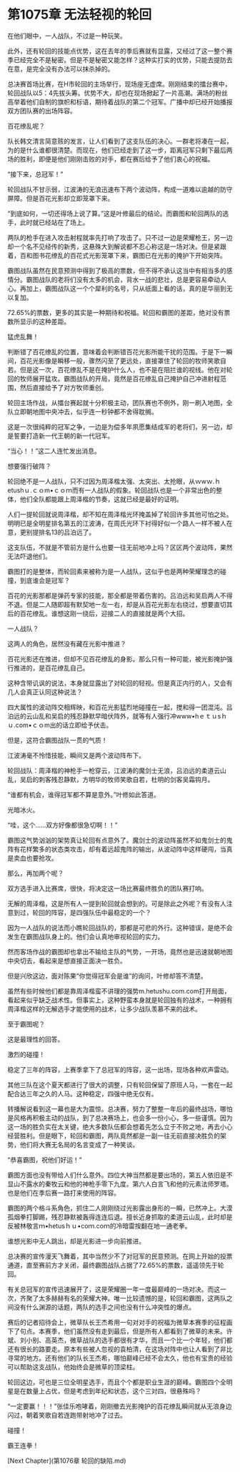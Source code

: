 # 第1075章 无法轻视的轮回

在他们眼中，一人战队，不过是一种玩笑。

此外，还有轮回的技能点优势，这在去年的季后赛就有显露，又经过了这一整个赛季已经完全不是秘密。但是不是秘密又能怎样？这种实打实的优势，只能去提防去在意，是完全没有办法可以抹杀掉的。

总决赛首场比赛，在H市轮回的主场举行，现场座无虚席。刚刚结束的擂台赛中，轮回战队以5：4先拔头筹。优势不大，却也在现场掀起了一片高潮。满场的粉丝高举着他们自制的旗帜和标语，期待着战队的第二个冠军。广播中却已经开始播报双方团队赛的出场阵容。

百花缭乱呢？

队长韩文清言简意赅的发言，让人们看到了这支队伍的决心。一群老将凑在一起，为的是什么谁都很清楚。而现在，他们已经走到了这一步，距离冠军只剩下最后两场的胜利，即便是他们刚刚击败的对手，都在赛后给予了他们衷心的祝福。

“接下来，总冠军！”

轮回战队不甘示弱，江波涛的无浪迅速布下两个波动阵，构成一道难以逾越的防守屏障。但是百花光影却立即笼罩下来。

“到底如何，一切还得场上说了算。”这是叶修最后的结论。而霸图和轮回两队的选手，此时就已经站在了场上。

两队的枪手在进入攻击射程就率先打响了攻击了。只不过一边是荣耀枪王，另一边却一个名不见经传的新秀，这悬殊大到解说都不忍心称这是一场对决。但是紧跟着，百和图书花缭乱的百花式光影笼罩下来，霸图已在光影的掩护下开始突阵。

霸图战队虽然在民意预测中得到了极高的票数，但不得不承认这当中有相当多的感情分。霸图战队的老将们没有太多的机会，背水一战的悲壮，总是更容易牵动人心。再加上，霸图战队这一个个犀利的名号，只从纸面上看的话，真的是华丽到无以复加。

72.65%的票数，更多的其实是一种期待和祝福。轮回和霸图的差距，绝对没有票数所显示的这种差距。

猛虎乱舞！

判断错了百花缭乱的位置，意味着会判断错百花光影所能干扰的范围。于是下一瞬间，百花光影像是瞬移一般，骤然闪至了更远处，直接罩住了轮回的牧师笑歌自若。但是这一次，百花缭乱不是在掩护什么人，也不是在阻拦谁的视线。他在对轮回的牧师展开猛攻。霸图战队的开局，竟然是百花缭乱自己掩护自己冲进射程范围，然后直接给予了对方牧师重创。

轮回主场作战，从擂台赛起就十分积极主动，团队赛也不例外，刚一刷入地图，全队立即朝地图中央冲去，似乎连一秒钟都不舍得耽搁。

这是一次很纯粹的冠军之争，一边是为偿多年夙愿集结成军的老将们，另一边，却是誓要打造新一代王朝的新一代冠军。

“当心！！”这二人连忙发出消息。

想要强行破阵？

轮回绝不是一人战队，只不过因为周泽楷太强、太突出、太抢眼，从ｗwｗ.ｈetushｕ.ｃｏm•ｃｏｍ而有一人战队的假象。轮回战队也是一个非常出色的整体，他们全队都能跟上周泽楷的节奏，这就已经是最好的证明。

人们一提轮回就说周泽楷，却不知在周泽楷光环掩盖掉了轮回许多其他可怕之处。明明已是全明星排名第五的江波涛，在周氏光环下衬得好似一个路人一样不被人在意，更别提排名13的吕泊远了。

这支队伍，不就是不管前方是什么也要一往无前地冲上吗？区区两个波动阵，果然无法吓退他们。

霸图打的是整体，而轮回素来被称为是一人战队，这似乎也是两种荣耀理念的碰撞，到底谁会是冠军？

百花的光影那都是弹药专家的技能，那全都是带着伤害的。吕泊远和吴启两人不得不退。但是二人随即超有默契地一左一右，却是从百花光影左右绕过，想要直切其后的百花缭乱。谁想这刚一绕后，迎接二人的直接就是两个大招。

一人战队？

这两人的角色，居然没有藏在光影中推进？

百花光影还在推进，但却不见百花缭乱的身影。那么只有一种可能，被光影掩护强行推进的，是百花缭乱自己。

这种含带讥讽的说法，本身就显露出了对轮回的轻视。但是真正内行的人，又会有几人会真正认同这种说法？

四大属性的波动阵交相辉映，和百花光影猛烈地碰撞在一起，搅和得一团混沌。吕泊远的云山乱和吴启的残忍静默早暗伏阵外，就等有人强行冲www•hｅｔｕsｈｕ.com•ｃｏm出的话立即给予伏击。

但是，这符合霸图战队一贯的气质！

江波涛毫不怜惜技能，瞬间又是两个波动阵布下。

轮回战队：周泽楷的神枪手一枪穿云，江波涛的魔剑士无浪，吕泊远的柔道云山乱，吴启的刺客残忍静默，方明华的牧师笑歌自若，杜明的剑客吴霜钩月。

“谁都有机会，谁得冠军都不算是意外。”叶修如此答道。

光暗冰火。

“哇，这个……双方好像都很急切啊！！”

霸图这气势汹汹的架势真让轮回有点意外了。魔剑士的波动阵虽然不如鬼剑士的鬼阵有花样繁多的状态类攻击，却有着远超鬼阵的输出，从波动阵中这样硬闯，当真是卖血也要抢攻。

那么，再加两个呢？

双方选手进入比赛席，很快，将决定这一场比赛最终胜负的团队赛打响。

无解的周泽楷，这是所有人一提到轮回就会想到的。可是除此之外呢？有没有人注意到过，轮回的阵容，是四强队伍中最稳定的一个？

因为一人战队的说法而小瞧轮回战队的，那都是可悲的外行。这种错误，是绝不会发生在霸图战队身上的。他们会认真地审视轮回的实力。

然而客场作战的霸图却也拿出不输给主队的气势，一开场，竟然也是迅速就朝地图中央切去，看起来是想直接正面决一胜负。

但是兴欣这边，面对陈果“你觉得冠军会是谁”的询问，叶修却答不清楚。

虽然有些时候他们都是靠周泽楷蛮不讲理的强势m.hetushu.com.com打开局面，看起来似乎缺乏战术性。但事实上，这种野蛮本身就是轮回独有的战术，一种拥有周泽楷这样的无解选手才能使用的战术，让多少战队羡慕不来的战术。

至于霸图呢？

这是最理性的回答。

激烈的碰撞！

稳定了三年的阵容，上赛季拿下了总冠军的阵容，这一出场，现场各种欢声雷动。

其他三队在这个夏天都进行了很大的调整，只有轮回保留了原班人马，一套在一起配合达三年之久的人马。这种稳定，四强中绝无仅有。

转播解说看到这一幕也是大为震惊。总决赛，努力了整整一年后的最终战场，哪怕是风格再积极主动的战队，到了总决赛场上，也会多一份小心，多一些谨慎。因为这一场的胜负实在太关键，绝大多数队伍都会想着先怎么立于不败之地，再去小心经营胜利。但是眼下，轮回和霸图，两队竟然都是一副一往无前直接决胜负的架势，他们将大赛无名局的名言变成了一种笑谈。

“恭喜霸图，祝他们好运！”

霸图方面也没有带给人们什么意外。四位大神当然都是要出场的，第五人依旧是不显山不露水的秦牧云和他的神枪手零下九度。第六人白言飞和他的元素法师罗塔。也是他们在季后赛一路打来使用的阵容。

霸图的两个格斗系角色，抓住二人刚刚绕过光影露出身形的一瞬，已然冲上。大漠孤烟拳打脚踢，残忍静默被轰得连连后退。擅长近身抓取的柔道云山乱，此时却是反被林敬言ｍ•hetusｈｕ•coｍ.coｍ的冷暗雷按翻在地一通老拳。

谁想光影中无人跳出，却是光影进一步向前推进。

总决赛的宣传漫天飞舞着，其中当然少不了对冠军的民意预测。在网上开始的投票通道，直至赛前方才关闭，最终霸图战队占据了72.65%的票数，遥遥领先于轮回。

有关总冠军的宣传迅速展开了，这是荣耀圈一年一度最巅峰的一场对决。而这一次，齐聚了太多赫赫有名的荣耀大神。唯一比较遗憾的是，轮回和霸图，这两队之间没有什么渊源的话题，两队的选手之间也没有什么冲突性的爆点。

赛后的记者招待会上，微草队长王杰希用一句对对手的祝福为微草本赛季的征程画下了句点。本赛季，他们虽然没有走到最后，但是所有人都看到了微草的未来。许斌、刘小别、高英杰，微草战队的选手都很有才华，而且一个比一个年轻，他们都还有很长的路要走。原本有些被人忽视的袁柏清，在这场对阵中也让人看到了非比寻常的地方。还有他们的队长王杰希，哪怕巅峰已经不会太久，他也有宝贵的经验可以帮助这支战队，他始终会是微草的顶梁柱。

轮回这边，可也是三位全明星选手，而且个个都是职业生涯的巅峰。霸图四个全明星是在数量上占优，但是考虑到年纪和状态，这个三对四，很悬殊吗？

“一定要赢！！！”张佳乐咆哮着，刚刚撤去光影掩护的百花缭乱瞬间就从无浪身边闪过，朝着笑歌自若连跑带射地冲了过去。

碰撞！

霸王连拳！



[Next Chapter](第1076章 轮回的缺陷.md)